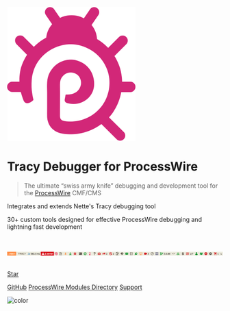 ![logo](img/icon.svg ':no-zoom')

# Tracy Debugger for ProcessWire

> The ultimate “swiss army knife” debugging and development tool for the [ProcessWire](https://processwire.com/) CMF/CMS

Integrates and extends Nette's Tracy debugging tool

30+ custom tools designed for effective ProcessWire debugging and lightning fast development

<br />

![Tracy Debug Bar Kitchen Sink](img/debug-bar-kitchen-sink.png 'Tracy Debug Bar :no-zoom')

<br />
<a class="github-button" href="https://github.com/adrianbj/TracyDebugger" data-icon="octicon-star" data-size="large" data-show-count="true" aria-label="Star adrianbj/TracyDebugger on GitHub">Star</a>

[GitHub](https://github.com/adrianbj/TracyDebugger)
[ProcessWire Modules Directory](http://modules.processwire.com/modules/tracy-debugger/)
[Support](https://processwire.com/talk/topic/12208-tracy-debugger/)

![color](#B3F1FF)
